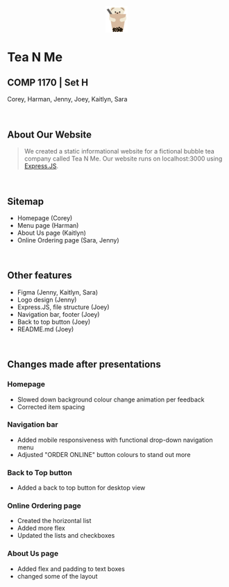 <div style="display:flex;justify-content:center;width:100%;margin-top:10px;margin-bottom:10px;">
<img src="public/assets/bear-brown.png" style="width:50px">
</div>

# **Tea N Me**

## **COMP 1170 | Set H**

<p>Corey, Harman, Jenny, Joey, Kaitlyn, Sara</p>
<br>

## **About Our Website**

> We created a static informational website for a fictional bubble tea company called Tea N Me. Our website runs on localhost:3000 using [Express.JS](https://expressjs.com/).
<br>

## **Sitemap**
<ul>
<li>Homepage (Corey)
<li>Menu page (Harman)
<li>About Us page (Kaitlyn)
<li>Online Ordering page (Sara, Jenny)
</ul>
<br>

## **Other features**
<ul>
<li>Figma (Jenny, Kaitlyn, Sara)
<li>Logo design (Jenny)
<li>Express.JS, file structure (Joey)
<li>Navigation bar, footer (Joey)
<li>Back to top button (Joey)
<li>README.md (Joey)
</ul>
<br>

## **Changes made after presentations**

### Homepage
<ul>
<li>Slowed down background colour change animation per feedback
<li>Corrected item spacing
</ul>

### Navigation bar
<ul>
<li>Added mobile responsiveness with functional drop-down navigation menu
<li>Adjusted "ORDER ONLINE" button colours to stand out more
</ul>

### Back to Top button
<ul>
<li>Added a back to top button for desktop view
</ul>

### Online Ordering page
<ul>
<li>Created the horizontal list
<li>Added more flex
<li>Updated the lists and checkboxes
</ul>

### About Us page
<ul>
<li>Added flex and padding to text boxes <li>changed some of the layout
</ul>